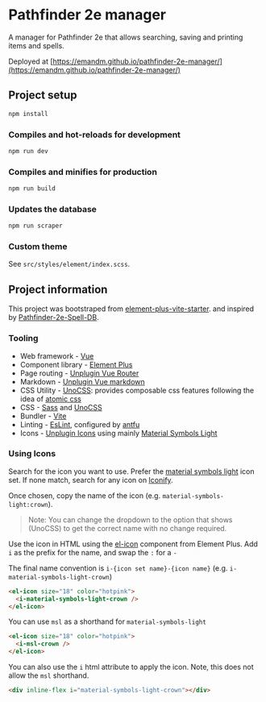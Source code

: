 # Pathfinder 2e manager

A manager for Pathfinder 2e that allows searching, saving and printing items and spells.

Deployed at [https://emandm.github.io/pathfinder-2e-manager/](https://emandm.github.io/pathfinder-2e-manager/)

## Project setup

```bash
npm install
```

### Compiles and hot-reloads for development

```bash
npm run dev
```

### Compiles and minifies for production

```bash
npm run build
```

### Updates the database

```bash
npm run scraper
```

### Custom theme

See `src/styles/element/index.scss`.

## Project information

This project was bootstraped from [element-plus-vite-starter](https://github.com/element-plus/element-plus-vite-starter). and inspired by [Pathfinder-2e-Spell-DB](https://github.com/fyjham-ts/Pathfinder-2E-Spell-DB).

### Tooling

- Web framework - [Vue](https://vuejs.org/guide/quick-start.html)
- Component library - [Element Plus](https://element-plus.org/en-US/component/overview.html)
- Page routing - [Unplugin Vue Router](https://uvr.esm.is/guide/file-based-routing.html)
- Markdown - [Unplugin Vue markdown](https://github.com/unplugin/unplugin-vue-markdown)
- CSS Utility - [UnoCSS](https://unocss.dev/guide/): provides composable css features following the idea of [atomic css](https://antfu.me/posts/reimagine-atomic-css)
- CSS - [Sass]() and [UnoCSS](https://unocss.dev/guide/)
- Bundler - [Vite](https://vite.dev/guide/features.html)
- Linting - [EsLint](https://eslint.org/docs/latest/), configured by [antfu](https://github.com/antfu/eslint-config)
- Icons - [Unplugin Icons](https://github.com/unplugin/unplugin-icons) using mainly [Material Symbols Light](https://icon-sets.iconify.design/material-symbols-light/)

### Using Icons

Search for the icon you want to use. Prefer the [material symbols light](https://icon-sets.iconify.design/material-symbols-light/) icon set. If none match, search for any icon on [Iconify](https://icon-sets.iconify.design/).

Once chosen, copy the name of the icon (e.g. `material-symbols-light:crown`).

> Note: You can change the dropdown to the option that shows (UnoCSS) to get the correct name with no change required.

Use the icon in HTML using the [el-icon](https://element-plus.org/en-US/component/icon.html#combined-with-el-icon) component from Element Plus. Add `i` as the prefix for the name, and swap the `:` for a `-`

The final name convention is `i-{icon set name}-{icon name}` (e.g. `i-material-symbols-light-crown`)

```html
<el-icon size="18" color="hotpink">
  <i-material-symbols-light-crown />
</el-icon>
```

You can use `msl` as a shorthand for `material-symbols-light`

```html
<el-icon size="18" color="hotpink">
  <i-msl-crown />
</el-icon>
```

You can also use the `i` html attribute to apply the icon. Note, this does not allow the `msl` shorthand.

```html
<div inline-flex i="material-symbols-light-crown"></div>
```
